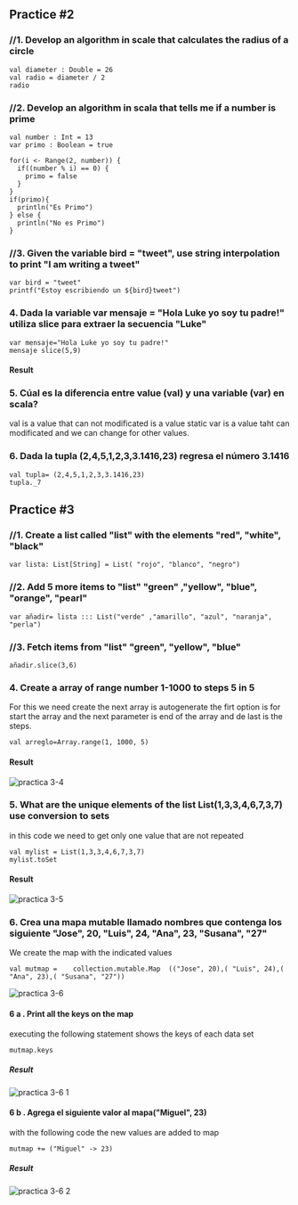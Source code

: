 ## Practice #2

### //1. Develop an algorithm in scale that calculates the radius of a circle
``` 
val diameter : Double = 26
val radio = diameter / 2
radio
``` 
### //2. Develop an algorithm in scala that tells me if a number is prime
``` 
val number : Int = 13
var primo : Boolean = true

for(i <- Range(2, number)) {
  if((number % i) == 0) {
    primo = false
  }
}
if(primo){
  println("Es Primo")
} else {
  println("No es Primo")
}
``` 
### //3. Given the variable bird = "tweet", use string interpolation to print "I am writing a tweet"

``` 
var bird = "tweet"
printf("Estoy escribiendo un ${bird}tweet")
``` 
### 4. Dada la variable var mensaje = "Hola Luke yo soy tu padre!" utiliza slice para extraer la secuencia "Luke"
```
var mensaje="Hola Luke yo soy tu padre!"
mensaje slice(5,9)
```
#### Result

### 5. Cúal es la diferencia entre value (val) y una variable (var) en scala?
val is a value that can not modificated is a value static
var is a value taht can modificated and we can change for other values.

### 6. Dada la tupla (2,4,5,1,2,3,3.1416,23) regresa el número 3.1416
```
val tupla= (2,4,5,1,2,3,3.1416,23)
tupla._7
```
## Practice #3

### //1. Create a list called "list" with the elements "red", "white", "black"
``` 
var lista: List[String] = List( "rojo", "blanco", "negro")
``` 
### //2. Add 5 more items to "list" "green" ,"yellow", "blue", "orange", "pearl"
``` 
var añadir= lista ::: List("verde" ,"amarillo", "azul", "naranja", "perla")
``` 
### //3. Fetch items from "list" "green", "yellow", "blue"
``` 
añadir.slice(3,6)
``` 
### 4. Create a array of range number 1-1000 to steps 5 in 5
For this we need create the next  array is autogenerate
the firt option is for start the array and the next parameter is end of the array and de last is the steps. 
```
val arreglo=Array.range(1, 1000, 5)
```
#### Result
![practica 3-4](https://user-images.githubusercontent.com/77422159/157061965-7349ee7a-8e92-4228-9955-0a6b5671c134.PNG)

### 5. What are the unique elements of the list List(1,3,3,4,6,7,3,7) use conversion to sets
in this code we need to get only one value that are not repeated
```
val mylist = List(1,3,3,4,6,7,3,7)
mylist.toSet
```
#### Result
![practica 3-5](https://user-images.githubusercontent.com/77422159/157061988-531af8ee-5bdd-4949-ade8-68160512a3b0.PNG)

### 6. Crea una mapa mutable llamado nombres que contenga los siguiente "Jose", 20, "Luis", 24, "Ana", 23, "Susana", "27"
We create the map with the indicated values 
```
val mutmap =    collection.mutable.Map  (("Jose", 20),( "Luis", 24),( "Ana", 23),( "Susana", "27"))

```
![practica 3-6](https://user-images.githubusercontent.com/77422159/157062016-c7aa9645-7f90-46b8-8767-d365610922d7.PNG)

#### 6 a . Print all the keys on the map
executing the following statement shows the keys of each data set
```
mutmap.keys
```
##### Result
![practica 3-6 1](https://user-images.githubusercontent.com/77422159/157062068-7d1a3fc4-fbf0-4ceb-a63d-e2d97316d39a.PNG)


#### 6 b . Agrega el siguiente valor al mapa("Miguel", 23)
with the following code the new values ​​are added to map
```
mutmap += ("Miguel" -> 23)
```
##### Result
![practica 3-6 2](https://user-images.githubusercontent.com/77422159/157062103-9dea0773-b8f2-4304-bd8d-0316ca7739d4.PNG)
